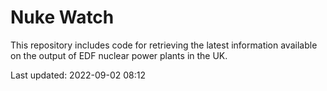 # Nuke Watch

This repository includes code for retrieving the latest information available on the output of EDF nuclear power plants in the UK.

Last updated: 2022-09-02 08:12